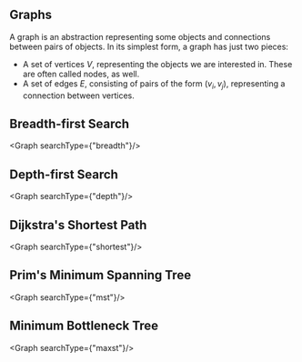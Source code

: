<script>
import Graph from './graph.svelte';
</script>

## Graphs

A graph is an abstraction representing some objects and connections between pairs of objects. In its simplest form, a graph has just two pieces:
- A set of vertices $V$, representing the objects we are interested in. These are often called nodes, as well. 
- A set of edges $E$, consisting of pairs of the form $(v_i, v_j)$, representing a connection between vertices.

## Breadth-first Search

<Graph searchType={"breadth"}/>

## Depth-first Search

<Graph searchType={"depth"}/>

## Dijkstra's Shortest Path

<Graph searchType={"shortest"}/>

## Prim's Minimum Spanning Tree

<Graph searchType={"mst"}/>

## Minimum Bottleneck Tree

<Graph searchType={"maxst"}/>
